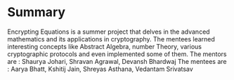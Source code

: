 # Summary
Encrypting Equations is a summer project that delves in the advanced mathematics and its applications in cryptography. The mentees learned interesting concepts like Abstract Algebra, number Theory, various cryptographic protocols and even implemented some of them.
The mentors are : Shaurya Johari, Shravan Agrawal, Devansh Bhardwaj
The mentees are : Aarya Bhatt, Kshitij Jain, Shreyas Asthana, Vedantam Srivatsav
